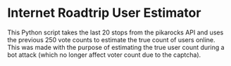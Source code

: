 # Internet Roadtrip User Estimator
This Python script takes the last 20 stops from the pikarocks API and uses the previous 250 vote counts to estimate the true count of users online. This was made with the purpose of estimating the true user count during a bot attack (which no longer affect voter count due to the captcha).